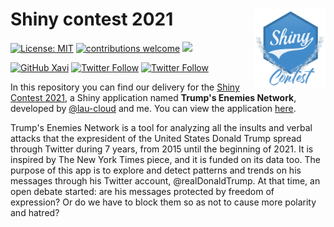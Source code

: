# Shiny contest 2021 <img src='Other files/shiny_logo.png' align="right" height="125" /></a>

<!-- badges: start -->
[![License: MIT](https://img.shields.io/badge/License-MIT-blue.svg)](https://opensource.org/licenses/MIT)
[![contributions welcome](https://img.shields.io/badge/contributions-welcome-brightgreen.svg?style=flat)](https://github.com/xavivg91/shiny-contest-2021/issues/new)
![](https://visitor-badge.glitch.me/badge?page_id=github.com/xavivg91/shiny-contest-2021)
<!-- [![HitCount](http://hits.dwyl.com/xavivg91/shiny-contest-2021.svg)](http://hits.dwyl.com/xavivg91/shiny-contest-2021) -->
<!-- badges: end -->

[![GitHub Xavi](https://img.shields.io/github/followers/xavivg91?label=follow&style=social)](https://github.com/xavivg91/)
[![Twitter Follow](https://img.shields.io/twitter/follow/LauraNavarroSol.svg?style=social)](https://twitter.com/LauraNavarroSol)
[![Twitter Follow](https://img.shields.io/twitter/follow/Xavier91vg.svg?style=social)](https://twitter.com/Xavier91vg)

In this repository you can find our delivery for the [Shiny Contest 2021](https://blog.rstudio.com/2021/03/11/time-to-shiny/), a Shiny application named **Trump's Enemies Network**, developed by [@lau-cloud](https://github.com/lau-cloud) and me. You can view the application [here](https://xavishiny.shinyapps.io/hate_speech/).
<!--
<p align="center">
<img src='Other files/thumbnail.png' height="225" /></a>
</p>
-->

Trump's Enemies Network is a tool for analyzing all the insults and verbal attacks that the expresident of the United States Donald Trump spread through Twitter during 7 years, from 2015 until the beginning of 2021. It is inspired by The New York Times piece, and it is funded on its data too. The purpose of this app is to explore and detect patterns and trends on his messages through his Twitter account, @realDonaldTrump. At that time, an open debate started: are his messages protected by freedom of expression? Or do we have to block them so as not to cause more polarity and hatred?
